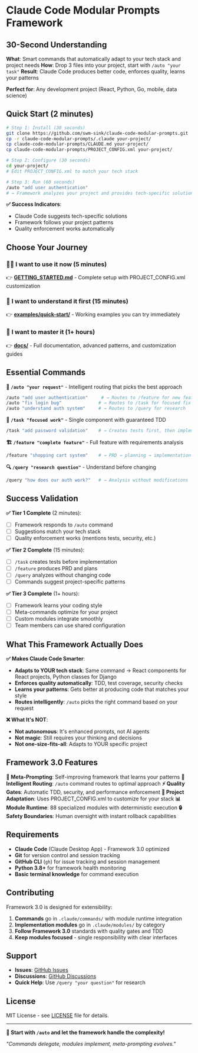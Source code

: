 # Claude Code Modular Prompts Framework

## 30-Second Understanding

**What**: Smart commands that automatically adapt to your tech stack and project needs
**How**: Drop 3 files into your project, start with `/auto "your task"`
**Result**: Claude Code produces better code, enforces quality, learns your patterns

**Perfect for**: Any development project (React, Python, Go, mobile, data science)

## Quick Start (2 minutes)

```bash
# Step 1: Install (30 seconds)
git clone https://github.com/swm-sink/claude-code-modular-prompts.git
cp -r claude-code-modular-prompts/.claude your-project/
cp claude-code-modular-prompts/CLAUDE.md your-project/
cp claude-code-modular-prompts/PROJECT_CONFIG.xml your-project/

# Step 2: Configure (30 seconds)
cd your-project/
# Edit PROJECT_CONFIG.xml to match your tech stack

# Step 3: Run (60 seconds)
/auto "add user authentication"
# → Framework analyzes your project and provides tech-specific solution
```

**✅ Success Indicators**: 
- Claude Code suggests tech-specific solutions
- Framework follows your project patterns
- Quality enforcement works automatically

## Choose Your Journey

### 🏃‍♂️ **I want to use it now** (5 minutes)
👉 **[GETTING_STARTED.md](GETTING_STARTED.md)** - Complete setup with PROJECT_CONFIG.xml customization

### 🔬 **I want to understand it first** (15 minutes)
👉 **[examples/quick-start/](examples/quick-start/)** - Working examples you can try immediately

### 🚀 **I want to master it** (1+ hours)
👉 **[docs/](docs/)** - Full documentation, advanced patterns, and customization guides

## Essential Commands

**🤖 `/auto "your request"`** - Intelligent routing that picks the best approach
```bash
/auto "add user authentication"     # → Routes to /feature for new feature
/auto "fix login bug"              # → Routes to /task for focused fix
/auto "understand auth system"     # → Routes to /query for research
```

**🔧 `/task "focused work"`** - Single component with guaranteed TDD
```bash
/task "add password validation"    # → Creates tests first, then implementation
```

**🏗️ `/feature "complete feature"`** - Full feature with requirements analysis
```bash
/feature "shopping cart system"    # → PRD → planning → implementation → validation
```

**🔍 `/query "research question"`** - Understand before changing
```bash
/query "how does our auth work?"   # → Analysis without modifications
```

## Success Validation

**✅ Tier 1 Complete** (2 minutes):
- [ ] Framework responds to `/auto` command
- [ ] Suggestions match your tech stack
- [ ] Quality enforcement works (mentions tests, security, etc.)

**✅ Tier 2 Complete** (15 minutes):
- [ ] `/task` creates tests before implementation
- [ ] `/feature` produces PRD and plans
- [ ] `/query` analyzes without changing code
- [ ] Commands suggest project-specific patterns

**✅ Tier 3 Complete** (1+ hours):
- [ ] Framework learns your coding style
- [ ] Meta-commands optimize for your project
- [ ] Custom modules integrate smoothly
- [ ] Team members can use shared configuration

## What This Framework Actually Does

**✅ Makes Claude Code Smarter**:
- **Adapts to YOUR tech stack**: Same command → React components for React projects, Python classes for Django
- **Enforces quality automatically**: TDD, test coverage, security checks
- **Learns your patterns**: Gets better at producing code that matches your style
- **Routes intelligently**: `/auto` picks the right command based on your request

**❌ What It's NOT**:
- **Not autonomous**: It's enhanced prompts, not AI agents
- **Not magic**: Still requires your thinking and decisions
- **Not one-size-fits-all**: Adapts to YOUR specific project

## Framework 3.0 Features

**🧠 Meta-Prompting**: Self-improving framework that learns your patterns
**🎯 Intelligent Routing**: `/auto` command routes to optimal approach
**⚡ Quality Gates**: Automatic TDD, security, and performance enforcement
**🔧 Project Adaptation**: Uses PROJECT_CONFIG.xml to customize for your stack
**📊 Module Runtime**: 88 specialized modules with deterministic execution
**🔒 Safety Boundaries**: Human oversight with instant rollback capabilities

## Requirements

- **Claude Code** (Claude Desktop App) - Framework 3.0 optimized
- **Git** for version control and session tracking
- **GitHub CLI** (`gh`) for issue tracking and session management
- **Python 3.8+** for framework health monitoring
- **Basic terminal knowledge** for command execution

## Contributing

Framework 3.0 is designed for extensibility:
1. **Commands** go in `.claude/commands/` with module runtime integration
2. **Implementation modules** go in `.claude/modules/` by category
3. **Follow Framework 3.0** standards with quality gates and TDD
4. **Keep modules focused** - single responsibility with clear interfaces

## Support

- **Issues**: [GitHub Issues](https://github.com/swm-sink/claude-code-modular-prompts/issues)
- **Discussions**: [GitHub Discussions](https://github.com/swm-sink/claude-code-modular-prompts/discussions)
- **Quick Help**: Use `/query "your question"` for research

## License

MIT License - see [LICENSE](LICENSE) file for details.

---

**🚀 Start with `/auto` and let the framework handle the complexity!**

*"Commands delegate, modules implement, meta-prompting evolves."*
